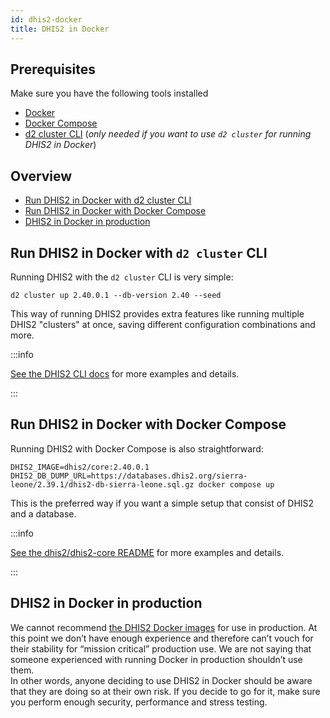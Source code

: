 ```yaml
---
id: dhis2-docker
title: DHIS2 in Docker
---
```


## Prerequisites

Make sure you have the following tools installed
* [Docker](https://docs.docker.com/get-docker/)
* [Docker Compose](https://docs.docker.com/compose/install/)
* [d2 cluster CLI](/docs/cli/cluster) (_only needed if you want to use `d2 cluster` for running DHIS2 in Docker_)

## Overview

- [Run DHIS2 in Docker with d2 cluster CLI](#run-dhis2-in-docker-with-d2-cluster-cli)
- [Run DHIS2 in Docker with Docker Compose](#run-dhis2-in-docker-with-docker-compose)
- [DHIS2 in Docker in production](#dhis2-in-docker-in-production)

## Run DHIS2 in Docker with `d2 cluster` CLI

Running DHIS2 with the `d2 cluster` CLI is very simple:

```shell
d2 cluster up 2.40.0.1 --db-version 2.40 --seed
```

This way of running DHIS2 provides extra features like running multiple DHIS2 "clusters" at once, saving different configuration combinations and more.

:::info

[See the DHIS2 CLI docs](/docs/cli/cluster/) for more examples and details.

:::

## Run DHIS2 in Docker with Docker Compose

Running DHIS2 with Docker Compose is also straightforward:

```shell
DHIS2_IMAGE=dhis2/core:2.40.0.1 DHIS2_DB_DUMP_URL=https://databases.dhis2.org/sierra-leone/2.39.1/dhis2-db-sierra-leone.sql.gz docker compose up
```

This is the preferred way if you want a simple setup that consist of DHIS2 and a database.

:::info

[See the dhis2/dhis2-core README](https://github.com/dhis2/dhis2-core#run-dhis2-in-docker) for more examples and details.

:::



## DHIS2 in Docker in production

We cannot recommend [the DHIS2 Docker images](https://github.com/dhis2/dhis2-core#pre-built-images) for use in production. At this point we don’t have enough experience and therefore can’t vouch for their stability for “mission critical” production use. We are not saying that someone experienced with running Docker in production shouldn’t use them.  
In other words, anyone deciding to use DHIS2 in Docker should be aware that they are doing so at their own risk. If you decide to go for it, make sure you perform enough security, performance and stress testing.
